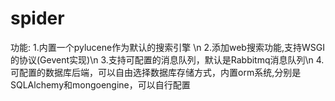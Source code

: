 spider
======

功能:
1.内置一个pylucene作为默认的搜索引擎 \n
2.添加web搜索功能,支持WSGI的协议(Gevent实现)\n
3.支持可配置的消息队列，默认是Rabbitmq消息队列\n
4.可配置的数据库后端，可以自由选择数据库存储方式，内置orm系统,分别是SQLAlchemy和mongoengine，可以自行配置



